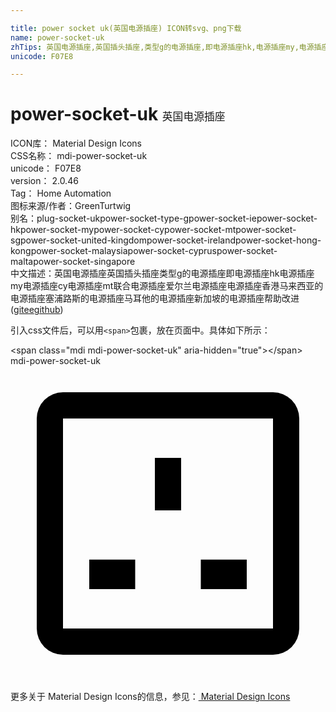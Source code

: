 ```yaml
---

title: power socket uk(英国电源插座) ICON转svg、png下载
name: power-socket-uk
zhTips: 英国电源插座,英国插头插座,类型g的电源插座,即电源插座hk,电源插座my,电源插座cy,电源插座mt,联合电源插座,爱尔兰电源插座,电源插座香港,马来西亚的电源插座,塞浦路斯的电源插座,马耳他的电源插座,新加坡的电源插座
unicode: F07E8

---
```


# power-socket-uk  <small style="font-size: 60%;font-weight: 100">英国电源插座</small>


<div class="detail-page">
<p>
<span>
ICON库：
<span class="badge-secondary badge">Material Design Icons</span> 
</span>
<br/>
<span>
CSS名称：
<span class="badge-secondary badge">mdi-power-socket-uk</span> 
</span>
<br/>
<span>
unicode：
<span class="badge-secondary badge">F07E8</span> 
</span>
<br/>
<span>
version：
<span class="badge-secondary badge">2.0.46</span> 
</span>
<br/>
<span>Tag：
<span class="badge-light badge">Home Automation</span>
</span>
<br/>
<span>图标来源/作者：<span class="badge-light badge">GreenTurtwig</span></span> 
<br/>
<span>别名：<span class="badge-light badge">plug-socket-uk</span><span class="badge-light badge">power-socket-type-g</span><span class="badge-light badge">power-socket-ie</span><span class="badge-light badge">power-socket-hk</span><span class="badge-light badge">power-socket-my</span><span class="badge-light badge">power-socket-cy</span><span class="badge-light badge">power-socket-mt</span><span class="badge-light badge">power-socket-sg</span><span class="badge-light badge">power-socket-united-kingdom</span><span class="badge-light badge">power-socket-ireland</span><span class="badge-light badge">power-socket-hong-kong</span><span class="badge-light badge">power-socket-malaysia</span><span class="badge-light badge">power-socket-cyprus</span><span class="badge-light badge">power-socket-malta</span><span class="badge-light badge">power-socket-singapore</span></span><br/><span class="zh-detail">中文描述：<span class="badge-primary badge">英国电源插座</span><span class="badge-primary badge">英国插头插座</span><span class="badge-primary badge">类型g的电源插座</span><span class="badge-primary badge">即电源插座hk</span><span class="badge-primary badge">电源插座my</span><span class="badge-primary badge">电源插座cy</span><span class="badge-primary badge">电源插座mt</span><span class="badge-primary badge">联合电源插座</span><span class="badge-primary badge">爱尔兰电源插座</span><span class="badge-primary badge">电源插座香港</span><span class="badge-primary badge">马来西亚的电源插座</span><span class="badge-primary badge">塞浦路斯的电源插座</span><span class="badge-primary badge">马耳他的电源插座</span><span class="badge-primary badge">新加坡的电源插座</span><span class="help-link"><span>帮助改进</span>(<a href="https://gitee.com/liuwave/icon-helper/edit/master/json/material/power-socket-uk.json" target="_blank" rel="noopener noreferrer">gitee</a><a href="https://github.com/liuwave/icon-helper/edit/master/json/material/power-socket-uk.json" target="_blank" rel="noopener noreferrer">github</a></span>)</span><br/>
</p>
</div>
<div class="alert alert-dark">
  <i class="mdi mdi-power-socket-uk mdi-48px"></i>
  <i class="mdi mdi-power-socket-uk mdi-36px"></i>
  <i class="mdi mdi-power-socket-uk mdi-24px"></i>
  <i class="mdi mdi-power-socket-uk mdi-18px"></i>
</div>
<div>
  <p>引入css文件后，可以用<code>&lt;span&gt;</code>包裹，放在页面中。具体如下所示：    
  </p>
  <div class="alert alert-primary" style="font-size: 14px">
    &lt;span class="mdi mdi-power-socket-uk" aria-hidden="true"&gt;&lt;/span&gt;
    <copy-btn content='<span class="mdi mdi-power-socket-uk" aria-hidden="true"></span>'></copy-btn>
  </div>
  <div class="alert alert-secondary">
    <i class="mdi mdi-power-socket-uk"
    style="font-size: 24px"
    aria-hidden="true"></i> mdi-power-socket-uk
    <copy-btn content="mdi-power-socket-uk" btn-title="复制图标名称"></copy-btn>
  </div>
</div>
<div id="svg" class="svg-wrap">
<svg xmlns="http://www.w3.org/2000/svg" viewBox="0 0 24 24"><path d="M4 2A2 2 0 0 0 2 4V20A2 2 0 0 0 4 22H20A2 2 0 0 0 22 20V4A2 2 0 0 0 20 2H4M4 4H20V20H4V4M11 7V11H13V7H11M6 14.75V17H9.5V14.75H6M14.5 14.75V17H18V14.75H14.5Z" /></svg>
</div>
<detail full-name='mdi-power-socket-uk'></detail>
    
<div><p>更多关于 Material Design Icons的信息，参见：<a target="_blank" href="https://iconhelper.cn/material.html"> Material Design Icons</a>
</p></div>
